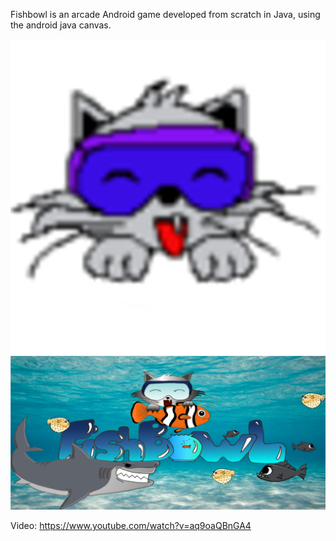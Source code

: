 Fishbowl is an arcade Android game developed from scratch in Java, using the android java canvas.


![Screenshot1](pics/high_res_icon.png)
![Screenshot1](pics/feature.png)


Video:
https://www.youtube.com/watch?v=aq9oaQBnGA4
